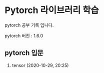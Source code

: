 Pytorch 라이브러리 학습
=====================

pytorch 공부 기록 입니다. 

pytorch 버전 : 1.6.0 


pytorch 입문
------------------

01. tensor (2020-10-29, 20:25)
